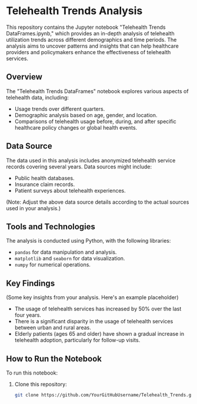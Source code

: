 # Telehealth Trends Analysis

This repository contains the Jupyter notebook "Telehealth Trends DataFrames.ipynb," which provides an in-depth analysis of telehealth utilization trends across different demographics and time periods. The analysis aims to uncover patterns and insights that can help healthcare providers and policymakers enhance the effectiveness of telehealth services.

## Overview

The "Telehealth Trends DataFrames" notebook explores various aspects of telehealth data, including:
- Usage trends over different quarters.
- Demographic analysis based on age, gender, and location.
- Comparisons of telehealth usage before, during, and after specific healthcare policy changes or global health events.

## Data Source

The data used in this analysis includes anonymized telehealth service records covering several years. Data sources might include:
- Public health databases.
- Insurance claim records.
- Patient surveys about telehealth experiences.

(Note: Adjust the above data source details according to the actual sources used in your analysis.)

## Tools and Technologies

The analysis is conducted using Python, with the following libraries:
- `pandas` for data manipulation and analysis.
- `matplotlib` and `seaborn` for data visualization.
- `numpy` for numerical operations.

## Key Findings

(Some key insights from your analysis. Here's an example placeholder)
- The usage of telehealth services has increased by 50% over the last four years.
- There is a significant disparity in the usage of telehealth services between urban and rural areas.
- Elderly patients (ages 65 and older) have shown a gradual increase in telehealth adoption, particularly for follow-up visits.

## How to Run the Notebook

To run this notebook:
1. Clone this repository:
   ```bash
   git clone https://github.com/YourGitHubUsername/Telehealth_Trends.git

